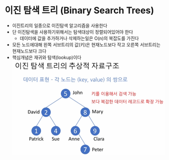 # 이진 탐색 트리 (Binary Search Trees)
- 이진트리의 일종으로 이진탐색 알고리즘을 사용한다
- 단 이진탐색을 사용하기위해서는 탐색대상이 정렬되어있어야 한다
    - 데이터에 값을 추가하거나 삭제하는일은 O(n)의 복잡도를 가진다
- 모든 노드에대해 왼쪽 서브트리의 값(키)은 현재노드보다 작고 오른쪽 서브트리는 현재노드보다 크다
- 핵심개념은 재귀와 탐색(lookup)이다  
  ![이진탐색](../img/bst.PNG)  



